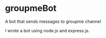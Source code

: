 # groupmeBot

A bot that sends messages to groupme channel 

I wrote a bot using node.js and express.js. 
